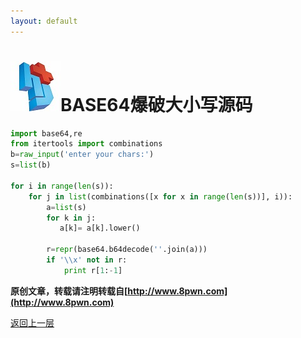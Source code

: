 ```yaml
---
layout: default
---
```

# ![](../img/hj.jpg)BASE64爆破大小写源码

```python
import base64,re
from itertools import combinations
b=raw_input('enter your chars:')
s=list(b)

for i in range(len(s)):
    for j in list(combinations([x for x in range(len(s))], i)):
        a=list(s)
        for k in j:
           a[k]= a[k].lower()

        r=repr(base64.b64decode(''.join(a)))
        if '\\x' not in r:
            print r[1:-1]
```


__原创文章，转载请注明转载自[http://www.8pwn.com](http://www.8pwn.com)__

[返回上一层](./crypto)
